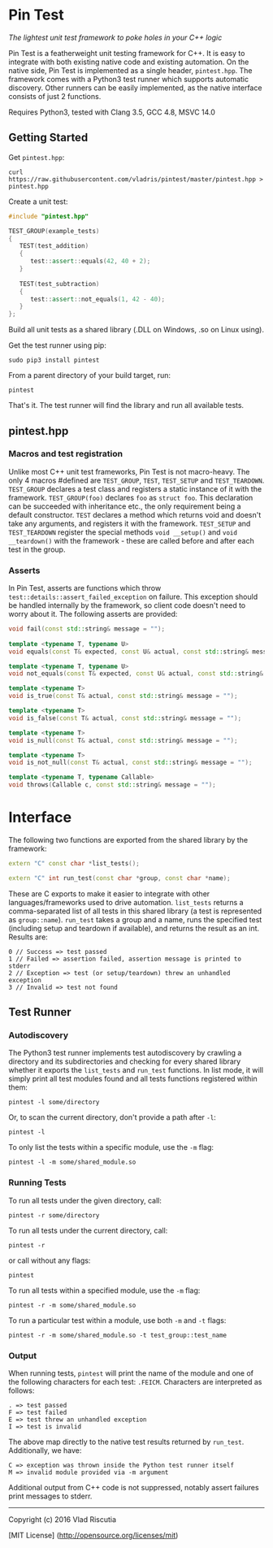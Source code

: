 # Pin Test

*The lightest unit test framework to poke holes in your C++ logic*

Pin Test is a featherweight unit testing framework for C++. It is easy to integrate with both existing native code and existing automation. On the native side, Pin Test is implemented as a single header, `pintest.hpp`. The framework comes with a Python3 test runner which supports automatic discovery. Other runners can be easily implemented, as the native interface consists of just 2 functions.

Requires Python3, tested with Clang 3.5, GCC 4.8, MSVC 14.0

## Getting Started

Get `pintest.hpp`:

    curl https://raw.githubusercontent.com/vladris/pintest/master/pintest.hpp > pintest.hpp

Create a unit test:

```c++
#include "pintest.hpp"

TEST_GROUP(example_tests)
{
   TEST(test_addition)
   {
      test::assert::equals(42, 40 + 2);
   }
        
   TEST(test_subtraction)
   {
      test::assert::not_equals(1, 42 - 40);
   }
};
```
    
Build all unit tests as a shared library (.DLL on Windows, .so on Linux using).

Get the test runner using pip:

    sudo pip3 install pintest 

From a parent directory of your build target, run:

    pintest
    
That's it. The test runner will find the library and run all available tests.

## pintest.hpp

### Macros and test registration

Unlike most C++ unit test frameworks, Pin Test is not macro-heavy. The only 4 macros #defined are `TEST_GROUP`, `TEST`, `TEST_SETUP` and `TEST_TEARDOWN`. `TEST_GROUP` declares a test class and registers a static instance of it with the framework. `TEST_GROUP(foo)` declares `foo` as `struct foo`. This declaration can be succeeded with inheritance etc., the only requirement being a default constructor. `TEST` declares a method which returns void and doesn't take any arguments, and registers it with the framework. `TEST_SETUP` and `TEST_TEARDOWN` register the special methods `void __setup()` and `void __teardown()` with the framework - these are called before and after each test in the group.     

### Asserts

In Pin Test, asserts are functions which throw `test::details::assert_failed_exception` on failure. This exception should be handled internally by the framework, so client code doesn't need to worry about it. The following asserts are provided:

```c++
void fail(const std::string& message = "");
    
template <typename T, typename U>
void equals(const T& expected, const U& actual, const std::string& message = "");

template <typename T, typename U>
void not_equals(const T& expected, const U& actual, const std::string& message = "");

template <typename T>
void is_true(const T& actual, const std::string& message = "");

template <typename T>
void is_false(const T& actual, const std::string& message = "");

template <typename T>
void is_null(const T& actual, const std::string& message = "");

template <typename T>
void is_not_null(const T& actual, const std::string& message = "");

template <typename T, typename Callable>
void throws(Callable c, const std::string& message = ""); 
```

# Interface

The following two functions are exported from the shared library by the framework:

```c++
extern "C" const char *list_tests();

extern "C" int run_test(const char *group, const char *name);
```

These are C exports to make it easier to integrate with other languages/frameworks used to drive automation. `list_tests` returns a comma-separated list of all tests in this shared library (a test is represented as `group::name`). `run_test` takes a group and a name, runs the specified test (including setup and teardown if available), and returns the result as an int. Results are:

    0 // Success => test passed
    1 // Failed => assertion failed, assertion message is printed to stderr
    2 // Exception => test (or setup/teardown) threw an unhandled exception
    3 // Invalid => test not found

## Test Runner

### Autodiscovery

The Python3 test runner implements test autodiscovery by crawling a directory and its subdirectories and checking for every shared library whether it exports the `list_tests` and `run_test` functions. In list mode, it will simply print all test modules found and all tests functions registered within them:

    pintest -l some/directory
    
Or, to scan the current directory, don't provide a path after `-l`:

    pintest -l
    
To only list the tests within a specific module, use the `-m` flag:

    pintest -l -m some/shared_module.so
    
### Running Tests

To run all tests under the given directory, call:

    pintest -r some/directory
    
To run all tests under the current directory, call:

    pintest -r
    
or call without any flags:

    pintest
    
To run all tests within a specified module, use the `-m` flag:

    pintest -r -m some/shared_module.so
    
To run a particular test within a module, use both `-m` and `-t` flags:

    pintest -r -m some/shared_module.so -t test_group::test_name

### Output

When running tests, `pintest` will print the name of the module and one of the following characters for each test: `.FEICM`. Characters are interpreted as follows:

    . => test passed
    F => test failed
    E => test threw an unhandled exception
    I => test is invalid
    
The above map directly to the native test results returned by `run_test`. Additionally, we have:

    C => exception was thrown inside the Python test runner itself
    M => invalid module provided via -m argument

Additional output from C++ code is not suppressed, notably assert failures print messages to stderr.

---

Copyright (c) 2016 Vlad Riscutia

[MIT License] (http://opensource.org/licenses/mit)
